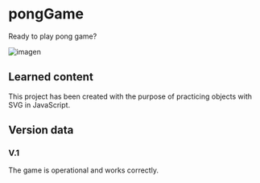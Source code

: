 # pongGame
Ready to play pong game?

![imagen](https://github.com/rodrigoespigares/pongGame/assets/94736646/70aaf828-dceb-42fe-a308-233d245b754f)

## Learned content

This project has been created with the purpose of practicing objects with SVG in JavaScript.

## Version data
### V.1
The game is operational and works correctly.
